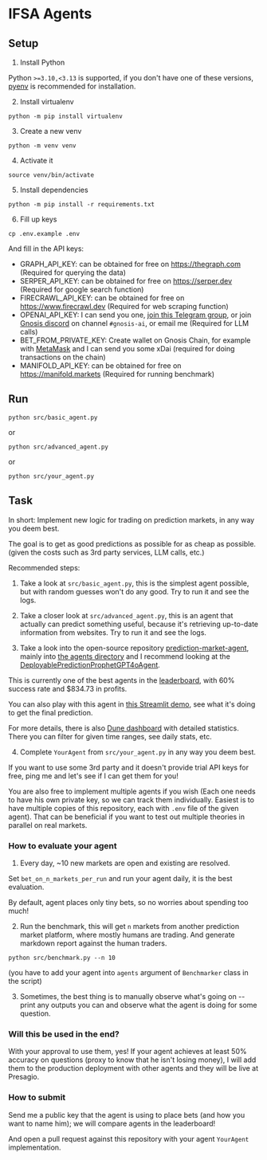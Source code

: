 # IFSA Agents

## Setup

1. Install Python

Python `>=3.10,<3.13` is supported, if you don't have one of these versions, [pyenv](https://github.com/pyenv/pyenv) is recommended for installation.

2. Install virtualenv

```
python -m pip install virtualenv
```

3. Create a new venv

```
python -m venv venv
```

4. Activate it

```
source venv/bin/activate
```

5. Install dependencies

```
python -m pip install -r requirements.txt
```

6. Fill up keys

```
cp .env.example .env
```

And fill in the API keys:

- GRAPH_API_KEY: can be obtained for free on https://thegraph.com (Required for querying the data)
- SERPER_API_KEY: can be obtained for free on https://serper.dev (Required for google search function)
- FIRECRAWL_API_KEY: can be obtained for free on https://www.firecrawl.dev (Required for web scraping function)
- OPENAI_API_KEY: I can send you one, [join this Telegram group](https://t.me/+Fb0trLKZdMw2MTQ8), or join [Gnosis discord](https://discord.gg/gnosis) on channel `#gnosis-ai`, or email me (Required for LLM calls)
- BET_FROM_PRIVATE_KEY: Create wallet on Gnosis Chain, for example with [MetaMask](https://metamask.io/) and I can send you some xDai (required for doing transactions on the chain)
- MANIFOLD_API_KEY: can be obtained for free on https://manifold.markets (Required for running benchmark)

## Run

```
python src/basic_agent.py
```

or

```
python src/advanced_agent.py
```

or

```
python src/your_agent.py
```

## Task

In short: Implement new logic for trading on prediction markets, in any way you deem best.

The goal is to get as good predictions as possible for as cheap as possible. (given the costs such as 3rd party services, LLM calls, etc.)

Recommended steps:

1. Take a look at `src/basic_agent.py`, this is the simplest agent possible, but with random guesses won't do any good. Try to run it and see the logs.

2. Take a closer look at `src/advanced_agent.py`, this is an agent that actually can predict something useful, because it's retrieving up-to-date information from websites. Try to run it and see the logs.

3. Take a look into the open-source repository [prediction-market-agent](https://github.com/gnosis/prediction-market-agent), mainly into [the agents directory](https://github.com/gnosis/prediction-market-agent/tree/main/prediction_market_agent/agents) and I recommend looking at the [DeployablePredictionProphetGPT4oAgent](https://github.com/gnosis/prediction-market-agent/blob/main/prediction_market_agent/agents/prophet_agent/deploy.py#L46C7-L46C44).

This is currently one of the best agents in the [leaderboard](https://presagio.pages.dev/leaderboard/agents), with 60% success rate and $834.73 in profits.

You can also play with this agent in [this Streamlit demo](https://pma-agent.ai.gnosisdev.com/?free_access_code=devcon), see what it's doing to get the final prediction.

For more details, there is also [Dune dashboard](https://dune.com/gnosischain_team/omen-ai-agents) with detailed statistics. There you can filter for given time ranges, see daily stats, etc.

4. Complete `YourAgent` from `src/your_agent.py` in any way you deem best.

If you want to use some 3rd party and it doesn't provide trial API keys for free, ping me and let's see if I can get them for you!

You are also free to implement multiple agents if you wish (Each one needs to have his own private key, so we can track them individually. Easiest is to have multiple copies of this repository, each with `.env` file of the given agent). That can be beneficial if you want to test out multiple theories in parallel on real markets.

### How to evaluate your agent

1. Every day, ~10 new markets are open and existing are resolved. 

Set `bet_on_n_markets_per_run` and run your agent daily, it is the best evaluation.

By default, agent places only tiny bets, so no worries about spending too much!

2. Run the benchmark, this will get `n` markets from another prediction market platform, where mostly humans are trading. And generate markdown report against the human traders.

```
python src/benchmark.py --n 10
```

(you have to add your agent into `agents` argument of `Benchmarker` class in the script)

3. Sometimes, the best thing is to manually observe what's going on -- print any outputs you can and observe what the agent is doing for some question.

### Will this be used in the end?

With your approval to use them, yes! If your agent achieves at least 50% accuracy on questions (proxy to know that he isn't losing money), I will add them to the production deployment with other agents and they will be live at Presagio. 

### How to submit

Send me a public key that the agent is using to place bets (and how you want to name him); we will compare agents in the leaderboard!

And open a pull request against this repository with your agent `YourAgent` implementation.

